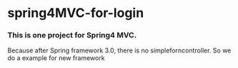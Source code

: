 spring4MVC-for-login
====================
<h3>This is one project for Spring4 MVC.</h3>
Because after Spring framework 3.0, there is no simpleforncontroller. So we do a example for new framework
